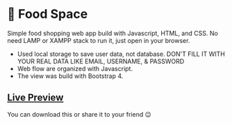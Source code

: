 # 🥙 Food Space
Simple food shopping web app build with Javascript, HTML, and CSS. No need LAMP or XAMPP stack to run it, just open in your browser.

* Used local storage to save user data, not database. DON'T FILL IT WITH YOUR REAL DATA LIKE EMAIL, USERNAME, & PASSWORD
* Web flow are organized with Javascript.
* The view was build with Bootstrap 4.

## [Live Preview](http://j3c218189.infinityfreeapp.com/foodspace/index.html)

You can download this or share it to your friend 😉

